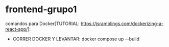 # frontend-grupo1

comandos para Docker[TUTORIAL: https://jsramblings.com/dockerizing-a-react-app/]:

- CORRER DOCKER Y LEVANTAR: docker compose up --build
  